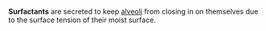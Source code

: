 **Surfactants** are secreted to keep [alveoli](alveoli) from closing in on themselves due to the surface tension of their moist surface.